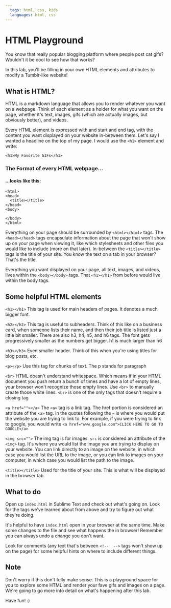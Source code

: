 ```yaml
---
  tags: html, css, kids
  languages: html, css
---
```


# HTML Playground

You know that really popular blogging platform where people post cat gifs? Wouldn't it be cool to see how that works?

In this lab, you'll be filling in your own HTML elements and attributes to modify a Tumblr-like website!

## What is HTML?

HTML is a markdown language that allows you to render whatever you want on a webpage. Think of each element as a holder for what you want on the page, whether it's text, images, gifs (which are actually images, but obviously better), and videos.

Every HTML element is expressed with and start and end tag, with the content you want displayed on your website in-between them. Let's say I wanted a headline on the top of my page. I would use the `<h1>` element and write:

`<h1>My Favorite GIFs</h1>`

### The Format of every HTML webpage...

#### ...looks like this:

```
<html>
<head>
  <title></title>
</head>
<body>

</body>
</html>
```

Everything on your page should be surrounded by `<html></html>` tags. The `<head></head>` tags encapsulate information about the page that won't show up on your page when viewing it, like which stylesheets and other files you would like to include (more on that later). In-between the `<title></title>` tags is the title of your site. You know the text on a tab in your browser? That's the title.

Everything you want displayed on your page, all text, images, and videos, lives within the `<body></body>` tags. That `<h1></h1>` from before would live within the body tags.

## Some helpful HTML elements

`<h1></h1>` This tag is used for main headers of pages. It denotes a much bigger font.

`<h2></h2>` This tag is useful to subheaders. Think of this like on a business card, when someone lists their name, and then their job title is listed just a little bit smaller. There are also h3, h4, h5, and h6 tags. The font gets progressively smaller as the numbers get bigger. h1 is much larger than h6

`<h3></h3>` Even smaller header. Think of this when you're using titles for blog posts, etc.

`<p></p>` Use this tag for chunks of text. The p stands for paragraph

`<br>` HTML doesn't understand whitespace. Which means if in your HTML document you push return a bunch of times and have a lot of empty lines, your browser won't recognize those empty lines. Use `<br>` to manually create those white lines. `<br>` is one of the only tags that doesn't require a closing tag

`<a href=""></a>` The `<a>` tag is a link tag. The href portion is considered an attribute of the `<a>` tag. In the quotes following the `=` is where you would put the website you are trying to link to. For example, if you were trying to link to google, you would write `<a href="www.google.com">CLICK HERE TO GO TO GOOGLE</a>`

`<img src="">` The img tag is for images. `src` is considered an attribute of the `<img>` tag. It's where you would list the image you are trying to display on your website. You can link directly to an image on the website, in which case you would list the URL to the image, or you can link to images on your computer, in which case you would list the path to the image.

`<title></title>` Used for the title of your site. This is what will be displayed in the browser tab.



## What to do

Open up `index.html` in Sublime Text and check out what's going on. Look for the tags we've learned about from above and try to figure out what they're doing.

It's helpful to have `index.html` open in your browser at the same time. Make some changes to the file and see what happens the in browser! Remember you can always undo a change you don't want.

Look for comments (any text that's between `<!--  -->` tags won't show up on the page) for some helpful hints on where to include different things.

## Note

Don't worry if this don't fully make sense. This is a playground space for you to explore some HTML and render your fave gifs and images on a page. We're going to go more into detail on what's happening after this lab.

Have fun! :)